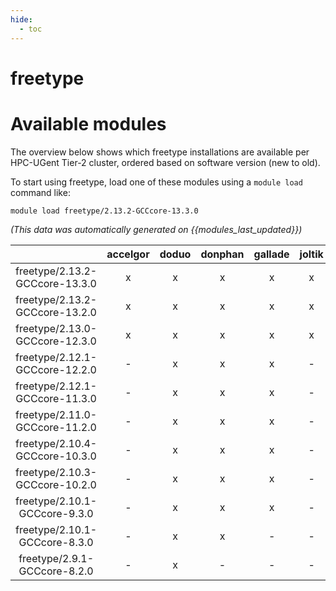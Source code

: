 ```yaml
---
hide:
  - toc
---
```


freetype
========

# Available modules


The overview below shows which freetype installations are available per HPC-UGent Tier-2 cluster, ordered based on software version (new to old).

To start using freetype, load one of these modules using a `module load` command like:

```shell
module load freetype/2.13.2-GCCcore-13.3.0
```

*(This data was automatically generated on {{modules_last_updated}})*  

| |accelgor|doduo|donphan|gallade|joltik|shinx|
| :---: | :---: | :---: | :---: | :---: | :---: | :---: |
|freetype/2.13.2-GCCcore-13.3.0|x|x|x|x|x|x|
|freetype/2.13.2-GCCcore-13.2.0|x|x|x|x|x|x|
|freetype/2.13.0-GCCcore-12.3.0|x|x|x|x|x|x|
|freetype/2.12.1-GCCcore-12.2.0|-|x|x|x|-|x|
|freetype/2.12.1-GCCcore-11.3.0|-|x|x|x|-|x|
|freetype/2.11.0-GCCcore-11.2.0|-|x|x|x|-|-|
|freetype/2.10.4-GCCcore-10.3.0|-|x|x|x|-|-|
|freetype/2.10.3-GCCcore-10.2.0|-|x|x|x|-|-|
|freetype/2.10.1-GCCcore-9.3.0|-|x|x|x|-|-|
|freetype/2.10.1-GCCcore-8.3.0|-|x|x|-|-|-|
|freetype/2.9.1-GCCcore-8.2.0|-|x|-|-|-|-|
